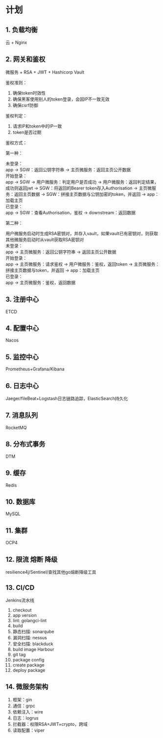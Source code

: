 # 计划

## 1. 负载均衡
云 + Nginx

## 2. 网关和鉴权
微服务 + RSA + JWT + Hashicorp Vault

鉴权准则：
1. 确保token时效性
2. 确保黑客使用别人的token登录，会因IP不一致无效
3. 确保csrf防御

鉴权判定：
1. 请求IP和token中的IP一致
2. token是否过期

鉴权方式：

第一种：

未登录：<br>
app -> SGW：返回公钥字符串 -> 主页微服务：返回主页公开数据<br>
开始登录：<br>
app -> SGW -> 用户微服务：判定用户是否成功 -> 用户微服务：返回判定结果，成功则返回jwt -> SGW：将返回的Bearer token存入Authorisation -> 主页微服务：返回主页数据 -> SGW：拼接主页数据与公钥加密的token，并返回 -> app：加载主页 <br>
已登录：<br>
app -> SGW：查看Authorisation，鉴权 -> downstream：返回数据<br>

第二种：

用户微服务启动时生成RSA密钥对，并存入vault，如果vault已有密钥对，则获取 <br>
其他微服务启动时从vault获取RSA密钥对 <br>
未登录： <br>
app -> 主页微服务：返回公钥字符串 -> 返回主页公开数据 <br>
开始登录： <br>
app -> 主页微服务：请求鉴权 -> 用户微服务：鉴权，返回token -> 主页微服务：拼接主页数据与token，并返回 -> app：加载主页 <br>
已登录： <br>
app -> 主页微服务：鉴权，返回数据 <br>

## 3. 注册中心
ETCD

## 4. 配置中心
Nacos

## 5. 监控中心
Prometheus+Grafana/Kibana

## 6. 日志中心
Jaeger/fileBeat+Logstash日志链路追踪，ElasticSearch持久化

## 7. 消息队列
RocketMQ

## 8. 分布式事务
DTM

## 9. 缓存
Redis

## 10. 数据库
MySQL

## 11. 集群
OCP4

## 12. 限流 熔断 降级
resilience4j/Sentinel/查找其他go熔断降级工具

## 13. CI/CD
Jenkins流水线
1. checkout
2. app version
3. lint: golangci-lint
4. build
5. 静态扫描: sonarqube
6. 漏洞扫描: nessus
7. 安全扫描: blackduck
8. build image Harbour
9. git tag
10. package config
11. create package
12. deploy package

## 14. 微服务架构
1. 框架：gin
2. 通信：grpc
3. 依赖注入：wire
4. 日志：logrus
5. 拦截器：权限RSA+JWT+crypto，跨域
6. 读取配置：viper
